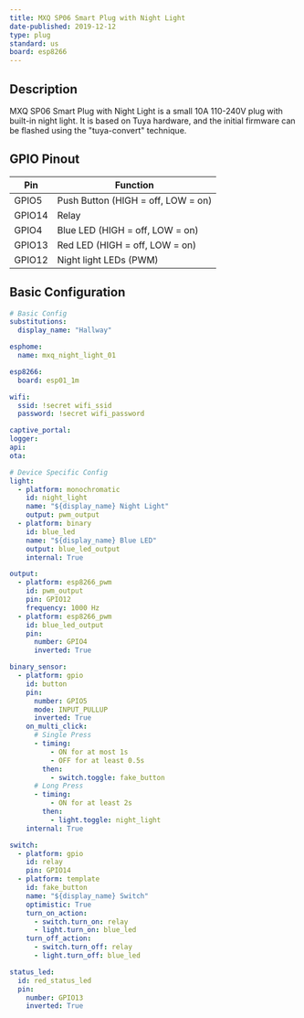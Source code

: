 ```yaml
---
title: MXQ SP06 Smart Plug with Night Light
date-published: 2019-12-12
type: plug
standard: us
board: esp8266
---
```


## Description

MXQ SP06 Smart Plug with Night Light is a small 10A 110-240V plug with built-in night light. It is based on Tuya
hardware, and the initial firmware can be flashed using the "tuya-convert" technique.

## GPIO Pinout

| Pin    | Function                           |
| ------ | ---------------------------------- |
| GPIO5  | Push Button (HIGH = off, LOW = on) |
| GPIO14 | Relay                              |
| GPIO4  | Blue LED (HIGH = off, LOW = on)    |
| GPIO13 | Red LED (HIGH = off, LOW = on)     |
| GPIO12 | Night light LEDs (PWM)             |

## Basic Configuration

```yaml
# Basic Config
substitutions:
  display_name: "Hallway"

esphome:
  name: mxq_night_light_01

esp8266:
  board: esp01_1m

wifi:
  ssid: !secret wifi_ssid
  password: !secret wifi_password

captive_portal:
logger:
api:
ota:

# Device Specific Config
light:
  - platform: monochromatic
    id: night_light
    name: "${display_name} Night Light"
    output: pwm_output
  - platform: binary
    id: blue_led
    name: "${display_name} Blue LED"
    output: blue_led_output
    internal: True

output:
  - platform: esp8266_pwm
    id: pwm_output
    pin: GPIO12
    frequency: 1000 Hz
  - platform: esp8266_pwm
    id: blue_led_output
    pin:
      number: GPIO4
      inverted: True

binary_sensor:
  - platform: gpio
    id: button
    pin:
      number: GPIO5
      mode: INPUT_PULLUP
      inverted: True
    on_multi_click:
      # Single Press
      - timing:
          - ON for at most 1s
          - OFF for at least 0.5s
        then:
          - switch.toggle: fake_button
      # Long Press
      - timing:
          - ON for at least 2s
        then:
          - light.toggle: night_light
    internal: True

switch:
  - platform: gpio
    id: relay
    pin: GPIO14
  - platform: template
    id: fake_button
    name: "${display_name} Switch"
    optimistic: True
    turn_on_action:
      - switch.turn_on: relay
      - light.turn_on: blue_led
    turn_off_action:
      - switch.turn_off: relay
      - light.turn_off: blue_led

status_led:
  id: red_status_led
  pin:
    number: GPIO13
    inverted: True
```
